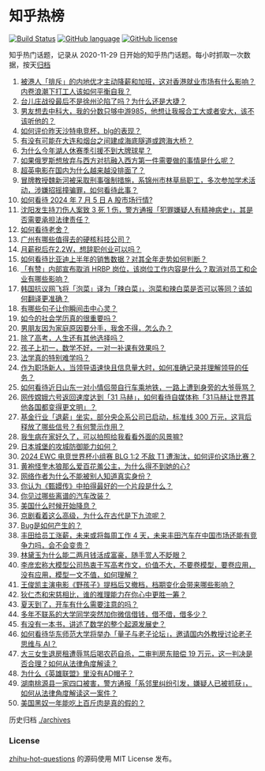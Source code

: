 # 知乎热榜
[![Build Status](https://github.com/ToWeLong/zhihu-hot-questions/workflows/CI/badge.svg)](https://github.com/ToWeLong/zhihu-hot-questions/actions)
[![GitHub language](https://img.shields.io/badge/language-golang-orange.svg)](https://golang.org/)
[![GitHub license](https://img.shields.io/github/license/ToWeLong/zhihu-hot-questions)](https://github.com/ToWeLong/zhihu-hot-questions/blob/main/LICENSE)

知乎热门话题，记录从 2020-11-29 日开始的知乎热门话题。每小时抓取一次数据，按天[归档](./archives)

<!-- BEGIN -->

1. [被港人「排斥」的内地优才主动降薪和加班，这对香港就业市场有什么影响？内卷浪潮下打工人该如何平衡自我？](https://www.zhihu.com/question/660694126)
1. [台儿庄战役最后不是徐州沦陷了吗？为什么还是大捷？](https://www.zhihu.com/question/406245397)
1. [男友想去中科大，我的分数只够中游985，他想让我报合工大或者安大，该不该听他的？](https://www.zhihu.com/question/660758404)
1. [如何评价昨天沙特电竞杯，blg的表现？](https://www.zhihu.com/question/660758844)
1. [有没有可能在大连和烟台之间建成海底隧道或跨海大桥？](https://www.zhihu.com/question/32195868)
1. [为什么今年湖人休赛季引援不到大牌球星？](https://www.zhihu.com/question/660698591)
1. [如果俄罗斯想放弃与西方对抗融入西方第一件需要做的事情是什么呢？](https://www.zhihu.com/question/660609861)
1. [超英电影在国内为什么越来越没排面了？](https://www.zhihu.com/question/630281533)
1. [冒牌教授魏新河被采取刑事强制措施，系锦州市林草局职工，多次参加学术活动，涉嫌招摇撞骗罪，如何看待此事？](https://www.zhihu.com/question/660734298)
1. [如何看待 2024 年 7 月 5 日 A 股市场行情?](https://www.zhihu.com/question/660712303)
1. [沈阳发生持刀伤人案致 3 死 1 伤，警方通报「犯罪嫌疑人有精神病史」，其是否需要承担法律责任？](https://www.zhihu.com/question/660747446)
1. [如何看待老舍？](https://www.zhihu.com/question/642100790)
1. [广州有哪些值得去的硬核科技公司？](https://www.zhihu.com/question/660733033)
1. [月薪税后在2.2W，想辞职创业可以吗？](https://www.zhihu.com/question/660520437)
1. [如何看待比亚迪上半年的销售数据？对其全年走势如何判断？](https://www.zhihu.com/question/660468204)
1. [「有赞」内部宣布取消 HRBP 岗位，该岗位工作内容是什么？取消对员工和企业有哪些影响？](https://www.zhihu.com/question/660742414)
1. [韩国抗议网飞将「泡菜」译为「辣白菜」，泡菜和辣白菜是否可以等同？该如何翻译更准确？](https://www.zhihu.com/question/660716157)
1. [有哪些句子让你瞬间击中心灵？](https://www.zhihu.com/question/660533572)
1. [如今的社会学历真的很重要吗？](https://www.zhihu.com/question/654912430)
1. [男朋友因为家庭原因要分手，我舍不得，怎么办？](https://www.zhihu.com/question/660654256)
1. [除了高考，人生还有其他选择吗？](https://www.zhihu.com/question/660445184)
1. [孩子上初一，数学不好，一对一补课有效果吗？](https://www.zhihu.com/question/660260333)
1. [法学真的特别难学吗？](https://www.zhihu.com/question/660429375)
1. [作为职场新人，当领导语速快且信息量大时，如何准确记录并理解领导的任务？](https://www.zhihu.com/question/658821483)
1. [如何看待近日山东一对小情侣带自行车乘地铁，一路上遭到身旁的大爷辱骂？](https://www.zhihu.com/question/660350837)
1. [网传嫦娥六号返回速度达到「31 马赫」，如何看待自媒体称「31马赫让世界其他各国都变得更文明」？](https://www.zhihu.com/question/660444936)
1. [基金行业「退薪」坐实，部分央企系公司已启动，标准线 300 万元，这背后释放了哪些信号？有何警示作用？](https://www.zhihu.com/question/660710277)
1. [我生病在家好久了，可以拍照给我看看外面的风景嘛?](https://www.zhihu.com/question/632740422)
1. [日本城堡的攻城防御能力如何？](https://www.zhihu.com/question/361727989)
1. [2024 EWC 电竞世界杯小组赛 BLG 1:2 不敌 T1 遭淘汰，如何评价这场比赛？](https://www.zhihu.com/question/660752634)
1. [黄袍怪奎木狼那么爱百花羞公主，为什么得不到她的心?](https://www.zhihu.com/question/425238655)
1. [网络作者为什么不能被别人知道真实身份？](https://www.zhihu.com/question/630423705)
1. [你认为《甄嬛传》中拍得最好的一个片段是什么？](https://www.zhihu.com/question/21952421)
1. [你见过哪些离谱的汽车改装？](https://www.zhihu.com/question/493885469)
1. [美国什么时候开始降息？](https://www.zhihu.com/question/658564350)
1. [京剧看着这么高级，为什么在古代是下九流呢？](https://www.zhihu.com/question/656928921)
1. [Bug是如何产生的？](https://www.zhihu.com/question/365343579)
1. [丰田给员工涨薪，未来或将每周工作 4 天，未来丰田汽车在中国市场还能有竞争力吗，会不会变贵？](https://www.zhihu.com/question/660424004)
1. [林黛玉为什么能二两月钱活成富豪，随手赏人不眨眼？](https://www.zhihu.com/question/358030992)
1. [李彦宏称大模型公司热衷于写高考作文，价值不大，不要卷模型，要卷应用，没有应用，模型一文不值，如何理解？](https://www.zhihu.com/question/660743446)
1. [王俊凯主演电影《野孩子》提档后又撤档，档期变化会带来哪些影响？](https://www.zhihu.com/question/660657460)
1. [狄仁杰和宋慈相比，谁的推理能力在你心中更胜一筹？](https://www.zhihu.com/question/660712482)
1. [夏天到了，开车有什么需要注意的吗？](https://www.zhihu.com/question/458396839)
1. [多年不联系的大学同学突然加你微信借钱，借不借，借多少？](https://www.zhihu.com/question/555280094)
1. [有没有一本书，讲述了数学的整个起源发展史？](https://www.zhihu.com/question/503239973)
1. [如何看待华东师范大学将举办「量子与老子论坛」，邀请国内外教授讨论老子思维与 AI？](https://www.zhihu.com/question/660658477)
1. [大三女生退房租遭辱骂后喝农药自杀，二审判房东赔偿 19 万元，这一判决是否合理？如何从法律角度解读？](https://www.zhihu.com/question/660698449)
1. [为什么《英雄联盟》里没有AD帽子？](https://www.zhihu.com/question/630382600)
1. [湖南桃源县一家四口被害，警方通报「系邻里纠纷引发，嫌疑人已被抓获」，如何从法律角度解读这一案件？](https://www.zhihu.com/question/660687806)
1. [美国黑奴一年能吃上百斤肉是真的假的？](https://www.zhihu.com/question/645178079)

<!-- END -->

历史归档 [./archives](./archives)


### License
[zhihu-hot-questions](https://github.com/towelong/zhihu-hot-questions) 的源码使用 MIT License 发布。